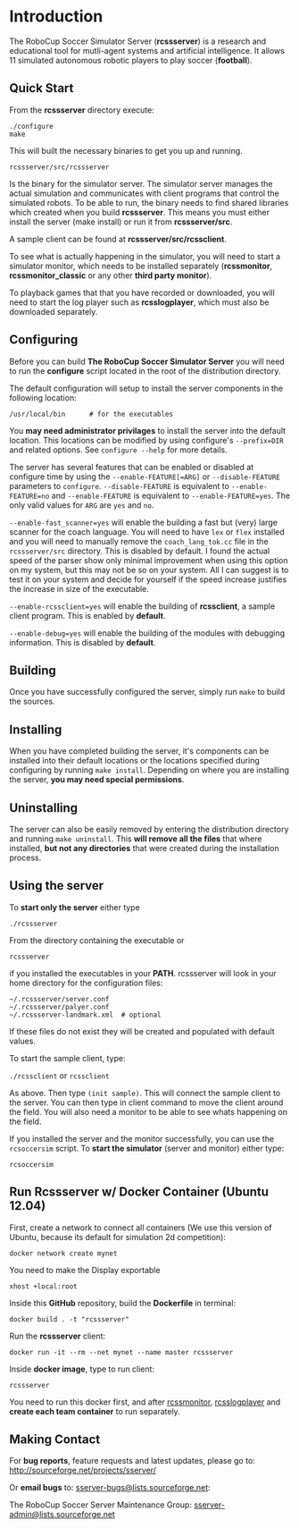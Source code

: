 # Introduction

The RoboCup Soccer Simulator Server (**rcssserver**) is a research and educational
tool for mutli-agent systems and artificial intelligence. It allows 11
simulated autonomous robotic players to play soccer (**football**).

## Quick Start

From the **rcssserver** directory execute:

	./configure
	make

This will built the necessary binaries to get you up and running.

	rcssserver/src/rcssserver
	
 Is the binary for the simulator server. The simulator server manages the actual simulation and communicates with client programs that control the simulated robots.  To be able to run, the binary needs to find shared libraries which created when you build **rcssserver**.  This means you must either install the server (make install) or run it from **rcssserver/src**.

A sample client can be found at **rcssserver/src/rcssclient**.

To see what is actually happening in the simulator, you will need to
start a simulator monitor, which needs to be installed separately
(**rcssmonitor**, **rcssmonitor_classic** or any other **third party monitor**).

To playback games that that you have recorded or downloaded, you will need to
start the log player such as **rcsslogplayer**, which must also be
downloaded separately.

## Configuring

Before you can build **The RoboCup Soccer Simulator Server** you will need to run
the **configure** script located in the root of the distribution directory.

The default configuration will setup to install the server components in
the following location:

	/usr/local/bin		# for the executables

You **may need administrator privilages** to install the server into the default
location.  This locations can be modified by using configure's `--prefix=DIR`
and related options.  See `configure --help` for more details.

The server has several features that can be enabled or disabled at
configure time by using the `--enable-FEATURE[=ARG]` or `--disable-FEATURE`
parameters to `configure`.  `--disable-FEATURE` is equivalent to
`--enable-FEATURE=no` and `--enable-FEATURE` is equivalent to
`--enable-FEATURE=yes`.  The only valid values for `ARG` are `yes` and `no`.

`--enable-fast_scanner=yes` will enable the building a fast but (very) large
scanner for the coach language.  You will need to have `lex` or `flex`
installed and you will need to manually remove the `coach_lang_tok.cc` file
in the `rcssserver/src` directory. This is disabled by default. I found the actual speed of the parser show only minimal improvement when using this option on my system, but this may not be so on your system.  All I can suggest is to test it on your system and decide for yourself if the speed increase justifies the increase in size of the executable.

`--enable-rcssclient=yes` will enable the building of **rcssclient**, a sample
client program.  This is enabled by **default**.

`--enable-debug=yes` will enable the building of the modules with debugging
information.  This is disabled by **default**.

## Building

Once you have successfully configured the server, simply run `make` to build
the sources.


## Installing

When you have completed building the server, it's components can be installed
into their default locations or the locations specified during configuring by
running `make install`.  Depending on where you are installing the
server, **you may need special permissions**.

## Uninstalling

The server can also be easily removed by entering the distribution
directory and running `make uninstall`.  This **will remove all the files** that
where installed, **but not any directories** that were created during the
installation process.

## Using the server

To **start only the server** either type

`./rcssserver`

From the directory containing the executable or

`rcssserver`

if you installed the executables in your **PATH**.  rcssserver will look in your
home directory for the configuration files:

	~/.rcssserver/server.conf
	~/.rcssserver/palyer.conf
	~/.rcssserver-landmark.xml 	# optional

If these files do not exist they will be created and populated with default
values.

To start the sample client, type:

`./rcssclient`
or
`rcssclient`

As above.  Then type `(init sample)`.  This will connect the sample client to the server.  You can then type in client command to move the client around the field.  You will also need a monitor to be able to see whats happening on the field.

If you installed the server and the monitor successfully, you can use the `rcsoccersim` script. To **start the simulator** (server and monitor) either type:

  `rcsoccersim`

## Run  Rcssserver w/ Docker Container (Ubuntu 12.04)

First, create a network to connect all containers (We use this version of Ubuntu, because its default for simulation 2d competition):

```
docker network create mynet
```
  
You need to make the Display exportable   
 
	xhost +local:root

Inside this **GitHub** repository, build the **Dockerfile** in terminal:

	docker build . -t "rcssserver"

Run the **rcssserver** client:

	docker run -it --rm --net mynet --name master rcssserver

Inside **docker image**, type to run client:
	
	rcssserver

You need to run this docker first, and after [rcssmonitor](https://github.com/rcsoccersim/rcssmonitor), [rcsslogplayer](https://github.com/rcsoccersim/rcsslogplayer) and **create each team container** to run separately.

## Making Contact

For **bug reports**, feature requests and latest updates, please go to:
	http://sourceforge.net/projects/sserver/
	
Or **email bugs** to:
	sserver-bugs@lists.sourceforge.net:

The RoboCup Soccer Server Maintenance Group:
	sserver-admin@lists.sourceforge.net
